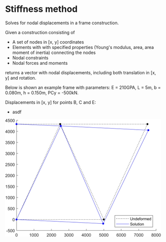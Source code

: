 # Stiffness method

Solves for nodal displacements in a frame construction.


Given a construction consisting of
  - A set of nodes in [x, y] coordinates
  - Elements with with specified properties (Young's modulus, area, area moment of inertia) connecting the nodes
  - Nodal constraints
  - Nodal forces and moments

returns a vector with nodal displacements, including both translation in [x, y] and rotation.


Below is shown an example frame with parameters: E = 210GPA, L = 5m, b = 0.080m, h = 0.150m, PCy = -500kN.

Displacements in [x, y] for points B, C and E:
  - asdf





![Image](solution.JPG?raw=true)
